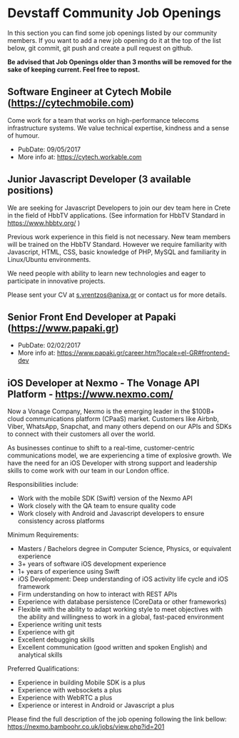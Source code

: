 # Devstaff Community Job Openings

In this section you can find some job openings listed by our community members. If you want to add a new job opening do it at the top of the list below, git commit, git push and create a pull request on github.

__Be advised that Job Openings older than 3 months will be removed for the sake of keeping current. Feel free to repost.__


## Software Engineer at Cytech Mobile (https://cytechmobile.com)
Come work for a team that works on high-performance telecoms infrastructure systems.
We value technical expertise, kindness and a sense of humour.

* PubDate: 09/05/2017
* More info at: https://cytech.workable.com


## Junior Javascript Developer (3 available positions)
We are seeking for Javascript Developers to join our dev team here in Crete in the field of HbbTV applications. (See information for HbbTV Standard in https://www.hbbtv.org/ )

Previous work experience in this field is not necessary. New team members will be trained on the HbbTV Standard.
However we require familiarity with Javascript, HTML, CSS, basic knowledge of PHP, MySQL and familiarity in Linux/Ubuntu environments.

We need people with ability to learn new technologies and eager to participate in innovative projects.

Please sent your CV  at s.vrentzos@anixa.gr or contact us for more details.

## Senior Front End Developer at Papaki (https://www.papaki.gr)
* PubDate: 02/02/2017
* More info at: https://www.papaki.gr/career.htm?locale=el-GR#frontend-dev
 
## iOS Developer at Nexmo - The Vonage API Platform - https://www.nexmo.com/
Now a Vonage Company, Nexmo is the emerging leader in the $100B+ cloud communications platform (CPaaS) market. Customers like Airbnb, Viber, WhatsApp, Snapchat, and many others depend on our APIs and SDKs to connect with their customers all over the world.

As businesses continue to shift to a real-time, customer-centric communications model, we are experiencing a time of explosive growth. We have the need for an iOS Developer with strong support and leadership skills to come work with our team in our London office.

Responsibilities include:

* Work with the mobile SDK (Swift) version of the Nexmo API
* Work closely with the QA team to ensure quality code
* Work closely with Android and Javascript developers to ensure consistency across platforms

Minimum Requirements:

* Masters / Bachelors degree in Computer Science, Physics, or equivalent experience
* 3+ years of software iOS development experience
* 1+ years of experience using Swift
* iOS Development: Deep understanding of iOS activity life cycle and iOS framework
* Firm understanding on how to interact with REST APIs
* Experience with database persistence (CoreData or other frameworks)
* Flexible with the ability to adapt working style to meet objectives with the ability and willingness to work in a global, fast-paced environment
* Experience writing unit tests
* Experience with git
* Excellent debugging skills
* Excellent communication (good written and spoken English) and analytical skills

Preferred Qualifications:

* Experience in building Mobile SDK is a plus
* Experience with websockets a plus
* Experience with WebRTC a plus
* Experience or interest in Android or Javascript a plus

Please find the full description of the job opening following the link bellow:
https://nexmo.bamboohr.co.uk/jobs/view.php?id=201
